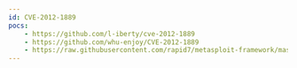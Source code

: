 ```yaml
---
id: CVE-2012-1889
pocs:
    - https://github.com/l-iberty/cve-2012-1889
    - https://github.com/whu-enjoy/CVE-2012-1889
    - https://raw.githubusercontent.com/rapid7/metasploit-framework/master/modules/exploits/windows/browser/msxml_get_definition_code_exec.rb
---
```

